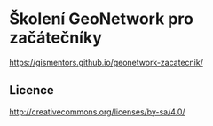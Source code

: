 Školení GeoNetwork pro začátečníky
=================================

https://gismentors.github.io/geonetwork-zacatecnik/

Licence
-------

http://creativecommons.org/licenses/by-sa/4.0/
